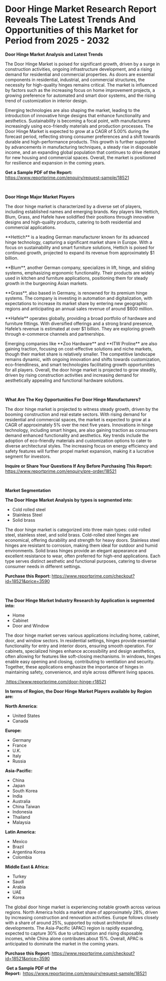 <p><h1>Door Hinge Market Research Report Reveals The Latest Trends And Opportunities of this Market for Period from 2025 - 2032</h1></p><p><strong>Door Hinge Market Analysis and Latest Trends</strong></p>
<p><p>The Door Hinge Market is poised for significant growth, driven by a surge in construction activities, ongoing infrastructure development, and a rising demand for residential and commercial properties. As doors are essential components in residential, industrial, and commercial structures, the necessity for high-quality hinges remains critical. The market is influenced by factors such as the increasing focus on home improvement projects, a growing preference for automated and smart door systems, and the rising trend of customization in interior design.</p><p>Emerging technologies are also shaping the market, leading to the introduction of innovative hinge designs that enhance functionality and aesthetics. Sustainability is becoming a focal point, with manufacturers increasingly using eco-friendly materials and production processes. The Door Hinge Market is expected to grow at a CAGR of 5.00% during the forecast period, reflecting strong consumer preferences and a shift towards durable and high-performance products. This growth is further supported by advancements in manufacturing techniques, a steady rise in disposable income, and an expanding global population that continues to drive demand for new housing and commercial spaces. Overall, the market is positioned for resilience and expansion in the coming years.</p></p>
<p><strong>Get a Sample PDF of the Report:&nbsp;</strong> <a href="https://www.reportprime.com/enquiry/request-sample/18521?utm_campaign=4544&utm_medium=2&utm_source=Github&utm_content=ia&utm_term=18052025&utm_id=door-hinge">https://www.reportprime.com/enquiry/request-sample/18521</a></p>
<p>&nbsp;</p>
<p><strong>Door Hinge Major Market Players</strong></p>
<p><p>The door hinge market is characterized by a diverse set of players, including established names and emerging brands. Key players like Hettich, Blum, Grass, and Hafele have solidified their positions through innovative designs and high-quality products, catering to both residential and commercial applications.</p><p>**Hettich** is a leading German manufacturer known for its advanced hinge technology, capturing a significant market share in Europe. With a focus on sustainability and smart furniture solutions, Hettich is poised for continued growth, projected to expand its revenue from approximately $1 billion.</p><p>**Blum**, another German company, specializes in lift, hinge, and sliding systems, emphasizing ergonomic functionality. Their products are widely used in kitchen and furniture applications, positioning them for steady growth in the burgeoning Asian markets.</p><p>**Grass**, also based in Germany, is renowned for its premium hinge systems. The company is investing in automation and digitalization, with expectations to increase its market share by entering new geographic regions and anticipating an annual sales revenue of around $600 million.</p><p>**Hafele** operates globally, providing a broad portfolio of hardware and furniture fittings. With diversified offerings and a strong brand presence, Hafele’s revenue is estimated at over $1 billion. They are exploring growth through e-commerce channels and partnerships.</p><p>Emerging companies like **Zoo Hardware** and **ITW Proline** are also gaining traction, focusing on cost-effective solutions and niche markets, though their market share is relatively smaller. The competitive landscape remains dynamic, with ongoing innovation and shifts towards customization, eco-friendliness, and smart technologies facilitating growth opportunities for all players. Overall, the door hinge market is projected to grow steadily, driven by rising construction activities and increasing demand for aesthetically appealing and functional hardware solutions.</p></p>
<p>&nbsp;</p>
<p><strong>What Are The Key Opportunities For Door Hinge Manufacturers?</strong></p>
<p><p>The door hinge market is projected to witness steady growth, driven by the booming construction and real estate sectors. With rising demand for residential and commercial spaces, the market is expected to grow at a CAGR of approximately 5% over the next five years. Innovations in hinge technology, including smart hinges, are also gaining traction as consumers demand enhanced functionality and aesthetics. Key trends include the adoption of eco-friendly materials and customization options to cater to diverse architectural styles. The increasing focus on energy efficiency and safety features will further propel market expansion, making it a lucrative segment for investors.</p></p>
<p><strong>Inquire or Share Your Questions If Any Before Purchasing This Report:</strong> <a href="https://www.reportprime.com/enquiry/pre-order/18521?utm_campaign=4544&utm_medium=2&utm_source=Github&utm_content=ia&utm_term=18052025&utm_id=door-hinge">https://www.reportprime.com/enquiry/pre-order/18521</a></p>
<p>&nbsp;</p>
<p><strong>Market Segmentation</strong></p>
<p><strong>The Door Hinge Market Analysis by types is segmented into:</strong></p>
<p><ul><li>Cold rolled steel</li><li>Stainless Steel</li><li>Solid brass</li></ul></p>
<p><p>The door hinge market is categorized into three main types: cold-rolled steel, stainless steel, and solid brass. Cold-rolled steel hinges are economical, offering durability and strength for heavy doors. Stainless steel hinges are resistant to corrosion, making them ideal for outdoor and humid environments. Solid brass hinges provide an elegant appearance and excellent resistance to wear, often preferred for high-end applications. Each type serves distinct aesthetic and functional purposes, catering to diverse consumer needs in different settings.</p></p>
<p><strong>Purchase this Report:&nbsp;</strong><a href="https://www.reportprime.com/checkout?id=18521&price=3590&utm_campaign=4544&utm_medium=2&utm_source=Github&utm_content=ia&utm_term=18052025&utm_id=door-hinge">https://www.reportprime.com/checkout?id=18521&price=3590</a></p>
<p>&nbsp;</p>
<p><strong>The Door Hinge Market Industry Research by Application is segmented into:</strong></p>
<p><ul><li>Home</li><li>Cabinet</li><li>Door and Window</li></ul></p>
<p><p>The door hinge market serves various applications including home, cabinet, door, and window sectors. In residential settings, hinges provide essential functionality for entry and interior doors, ensuring smooth operation. For cabinets, specialized hinges enhance accessibility and design aesthetics, often allowing for features like soft-closing mechanisms. In windows, hinges enable easy opening and closing, contributing to ventilation and security. Together, these applications emphasize the importance of hinges in maintaining safety, convenience, and style across different living spaces.</p></p>
<p><a href="https://www.reportprime.com/door-hinge-r18521?utm_campaign=4544&utm_medium=2&utm_source=Github&utm_content=ia&utm_term=18052025&utm_id=door-hinge">&nbsp;https://www.reportprime.com/door-hinge-r18521</a></p>
<p><strong>In terms of Region, the Door Hinge Market Players available by Region are:</strong></p>
<p>
    <p> <strong> North America: </strong>
        <ul>
            <li>United States</li>
            <li>Canada</li>
        </ul>
        </p> 
    <p> <strong> Europe: </strong>
        <ul>
            <li>Germany</li>
            <li>France</li>
            <li>U.K.</li>
            <li>Italy</li>
            <li>Russia</li>
        </ul>
        </p> 
    <p> <strong> Asia-Pacific: </strong>
        <ul>
            <li>China</li>
            <li>Japan</li>
            <li>South Korea</li>
            <li>India</li>
            <li>Australia</li>
            <li>China Taiwan</li>
            <li>Indonesia</li>
            <li>Thailand</li>
            <li>Malaysia</li>
        </ul>
        </p> 
    <p> <strong> Latin America: </strong>
        <ul>
            <li>Mexico</li>
            <li>Brazil</li>
            <li>Argentina Korea</li>
            <li>Colombia</li>
        </ul>
        </p> 
    <p> <strong> Middle East & Africa: </strong>
        <ul>
            <li>Turkey</li>
            <li>Saudi</li>
            <li>Arabia</li>
            <li>UAE</li>
            <li>Korea</li>
        </ul>
    </p>
    </p>
<p><p>The global door hinge market is experiencing notable growth across various regions. North America holds a market share of approximately 28%, driven by increasing construction and renovation activities. Europe follows closely with a share of around 25%, supported by robust architectural developments. The Asia-Pacific (APAC) region is rapidly expanding, expected to capture 30% due to urbanization and rising disposable incomes, while China alone contributes about 15%. Overall, APAC is anticipated to dominate the market in the coming years.</p></p>
<p><strong>Purchase this Report: </strong><a href="https://www.reportprime.com/checkout?id=18521&price=3590&utm_campaign=4544&utm_medium=2&utm_source=Github&utm_content=ia&utm_term=18052025&utm_id=door-hinge">https://www.reportprime.com/checkout?id=18521&price=3590</a></p>
<p>&nbsp;<strong>Get a Sample PDF of the Report:&nbsp;&nbsp;</strong><a href="https://www.reportprime.com/enquiry/request-sample/18521?utm_campaign=4544&utm_medium=2&utm_source=Github&utm_content=ia&utm_term=18052025&utm_id=door-hinge">https://www.reportprime.com/enquiry/request-sample/18521</a></p>
<p><strong></strong></p>
<p><p></p><p></p><p></p></p>